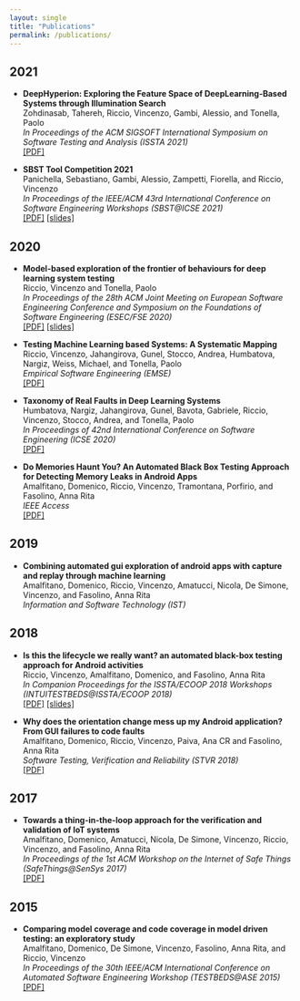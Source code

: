 ```yaml
---
layout: single
title: "Publications"
permalink: /publications/
---
```


## 2021

* **DeepHyperion: Exploring the Feature Space of DeepLearning-Based Systems through Illumination Search**  
  Zohdinasab, Tahereh, Riccio, Vincenzo, Gambi, Alessio, and Tonella, Paolo  
  *In Proceedings of the ACM SIGSOFT International Symposium on Software Testing and Analysis (ISSTA 2021)*  
  [\[PDF\]](../assets/pdf/issta2021.pdf)

* **SBST Tool Competition 2021**  
  Panichella, Sebastiano, Gambi, Alessio, Zampetti, Fiorella, and Riccio, Vincenzo  
  *In Proceedings of the IEEE/ACM 43rd International Conference on Software Engineering Workshops (SBST@ICSE 2021)*  
  [\[PDF\]](../assets/pdf/sbst2021.pdf) [\[slides\]](../assets/slides/sbst2021_slides.pdf)

## 2020

* **Model-based exploration of the frontier of behaviours for deep learning system testing**  
  Riccio, Vincenzo and Tonella, Paolo  
  *In Proceedings of the 28th ACM Joint Meeting on European Software Engineering Conference and Symposium on the Foundations of Software Engineering (ESEC/FSE 2020)*  
  [\[PDF\]](../assets/pdf/FSE2020.pdf) [\[slides\]](../assets/slides/fse2020_slides.pdf)

* **Testing Machine Learning based Systems: A Systematic Mapping**  
  Riccio, Vincenzo, Jahangirova, Gunel, Stocco, Andrea, Humbatova, Nargiz, Weiss, Michael, and Tonella, Paolo  
  *Empirical Software Engineering (EMSE)*  
  [\[PDF\]](../assets/pdf/EMSE2020.pdf)

* **Taxonomy of Real Faults in Deep Learning Systems**  
  Humbatova, Nargiz, Jahangirova, Gunel, Bavota, Gabriele, Riccio, Vincenzo, Stocco, Andrea, and Tonella, Paolo  
  *In Proceedings of 42nd International Conference on Software Engineering (ICSE 2020)*  
  [\[PDF\]](../assets/pdf/ICSE2019.pdf)

* **Do Memories Haunt You? An Automated Black Box Testing Approach for Detecting Memory Leaks in Android Apps**   
  Amalfitano, Domenico, Riccio, Vincenzo, Tramontana, Porfirio, and Fasolino, Anna Rita       
  *IEEE Access*  
  [\[PDF\]](../assets/pdf/ieeeaccess2020.pdf)

## 2019

* **Combining automated gui exploration of android apps with capture and replay through machine learning**  
  Amalfitano, Domenico, Riccio, Vincenzo, Amatucci, Nicola, De Simone, Vincenzo, and Fasolino, Anna Rita  
  *Information and Software Technology (IST)*

## 2018
* **Is this the lifecycle we really want? an automated black-box testing approach for Android activities**  
  Riccio, Vincenzo, Amalfitano, Domenico, and Fasolino, Anna Rita  
  *In Companion Proceedings for the ISSTA/ECOOP 2018 Workshops (INTUITESTBEDS@ISSTA/ECOOP 2018)*  
  [\[PDF\]](../assets/pdf/intuitestbeds2018.pdf) [\[slides\]](../assets/slides/intuitestbeds2018_slides.pdf)

* **Why does the orientation change mess up my Android application? From GUI failures to code faults**  
  Amalfitano, Domenico, Riccio, Vincenzo, Paiva, Ana CR and Fasolino, Anna Rita  
  *Software Testing, Verification and Reliability (STVR 2018)*  
  [\[PDF\]](../assets/pdf/stvr2018.pdf)

## 2017
* **Towards a thing-in-the-loop approach for the verification and validation of IoT systems**  
  Amalfitano, Domenico, Amatucci, Nicola, De Simone, Vincenzo, Riccio, Vincenzo, and Fasolino, Anna Rita  
  *In Proceedings of the 1st ACM Workshop on the Internet of Safe Things (SafeThings@SenSys 2017)*  
  [\[PDF\]](../assets/pdf/safethings2017.pdf)

## 2015
* **Comparing model coverage and code coverage in model driven testing: an exploratory study**  
  Amalfitano, Domenico, De Simone, Vincenzo, Fasolino, Anna Rita, and Riccio, Vincenzo  
  *In Proceedings of the 30th IEEE/ACM International Conference on Automated Software Engineering Workshop (TESTBEDS@ASE 2015)*  
  [\[PDF\]](../assets/pdf/testbeds2015.pdf)
